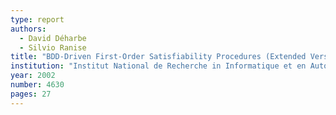 ```yaml
---
type: report
authors:
  - David Déharbe
  - Silvio Ranise
title: "BDD-Driven First-Order Satisfiability Procedures (Extended Version)"
institution: "Institut National de Recherche in Informatique et en Automatique (INRIA)"
year: 2002
number: 4630
pages: 27
---
```

